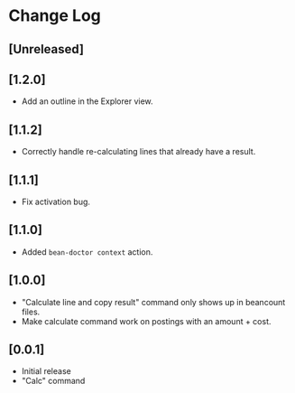 # Change Log

## [Unreleased]

## [1.2.0]

- Add an outline in the Explorer view.

## [1.1.2]

- Correctly handle re-calculating lines that already have a result.

## [1.1.1]

- Fix activation bug.

## [1.1.0]

- Added `bean-doctor context` action.

## [1.0.0]

- "Calculate line and copy result" command only shows up in beancount files.
- Make calculate command work on postings with an amount + cost.

## [0.0.1]

- Initial release
- "Calc" command